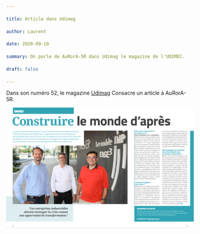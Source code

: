 ```yaml
---

title: Article dans Udimag

author: Laurent

date: 2020-09-10

summary: On parle de AuRorA-5R dans Udimag le magazine de l'UDIMEC.

draft: false

---
```


Dans son numéro 52, le magazine [Udimag](https://www.google.com/url?q=https://www.udimec.fr/sites/default/files/udimag_52_planche_bd.pdf&sa=D&ust=1610991154294000&usg=AOvVaw0xAAq285qdx58McoWbFj55) Consacre un article à AuRorA-5R.

![](images/image1.png)


